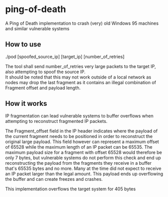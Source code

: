 # ping-of-death
A Ping of Death implementation to crash (very) old Windows 95 machines and similar vulnerable systems

## How to use
./pod [spoofed_source_ip] [target_ip] [number_of_retries]  
  
The tool shall send number_of_retries very large packets to the target IP, also attempting to spoof the source IP.  
It should be noted that this may not work outside of a local network as nodes may drop the last fragment as it contains an illegal combination of Fragment offset and payload length.  

## How it works

IP fragmentation can lead vulnerable systems to buffer overflows when attempting to reconstruct fragmented IP packets.  

The Fragment_offset field in the IP header indicates where the payload of the current fragment needs to be positioned in order to reconstruct the original large payload. This field however can represent a maximum offset of 65528 while the maximum length of an IP packet can be 65535. The maximum payload size for a fragment with offset 65528 would therefore be only 7 bytes, but vulnerable systems do not perform this check and end up reconstructing the payload
from the fragments they receive in a buffer that's 65535 bytes and no more. Many at the time did not expect to receive an IP packet larger than the legal amount. This payload ends up overflowing the buffer and can create freezes and crashes.  

This implementation overflows the target system for 405 bytes
